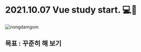 <h1>2021.10.07 Vue study start. 💻🐤 </h1>
<img src="https://1.gall-img.com/tdgall/files/attach/images/82/665/723/081/fb712d1266971e5c4ddbc2fb19941866.jpg" alt="nongdamgom" width:"100" height:"auto">
<h2>목표 : 꾸준히 해 보기</h2>
